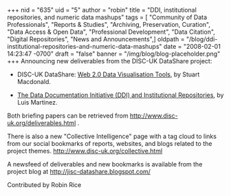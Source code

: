 +++
nid = "635"
uid = "5"
author = "robin"
title = "DDI, institutional repositories, and numeric data mashups"
tags = [ "Community of Data Professionals", "Reports & Studies", "Archiving, Preservation, Curation", "Data Access & Open Data", "Professional Development", "Data Citation", "Digital Repositories", "News and Announcements",]
oldpath = "/blog/ddi-institutional-repositories-and-numeric-data-mashups"
date = "2008-02-01 14:23:47 -0700"
draft = "false"
banner = "/img/blog/blog-placeholder.png"
+++
Announcing new deliverables from the DISC-UK DataShare project:

-   DISC-UK DataShare: [Web 2.0 Data Visualisation
    Tools](http://www.disc-uk.org/docs/Numeric_data_mashup.pdf), by
    Stuart Macdonald.

<!-- -->

-   [The Data Documentation Initiative (DDI) and Institutional
    Repositories](http://www.disc-uk.org/docs/DDI_and_IRs.pdf), by Luis
    Martinez.

Both briefing papers can be retrieved from
<http://www.disc-uk.org/deliverables.html> .

There is also a new "Collective Intelligence" page with a tag cloud to
links from our social bookmarks of reports, websites, and blogs related
to the project themes. <http://www.disc-uk.org/collective.html>

A newsfeed of deliverables and new bookmarks is available from the
project blog at <http://jisc-datashare.blogspot.com/>

Contributed by Robin Rice
